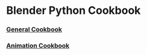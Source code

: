 # Blender Python Cookbook

### [General Cookbook](https://github.com/T-K-233/Blender-Python-Cookbook/blob/main/docs/General.md)

### [Animation Cookbook](https://github.com/T-K-233/Blender-Python-Cookbook/blob/main/docs/Animation.md)
